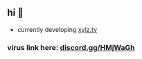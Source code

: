 ## hi 👋

- currently developing [xylz.tv](https://xylz.tv)

### virus link here: [discord.gg/HMjWaGh](https://discord.gg/HMjWaGh)
